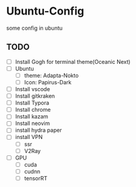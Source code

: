 # Ubuntu-Config
some config in ubuntu



## TODO

- [ ] Install Gogh for terminal theme(Oceanic Next)
- [ ] Ubuntu 
  - [ ] theme: Adapta-Nokto
  - [ ] Icon: Papirus-Dark
- [ ] Install vscode 
- [ ] Install gitkraken
- [ ] Install Typora
- [ ] Install chrome
- [ ] Install kazam
- [ ] Install neovim
- [ ] install hydra paper
- [ ] install VPN
  - [ ] ssr
  - [ ] V2Ray
- [ ] GPU
  - [ ] cuda
  - [ ] cudnn
  - [ ] tensorRT
